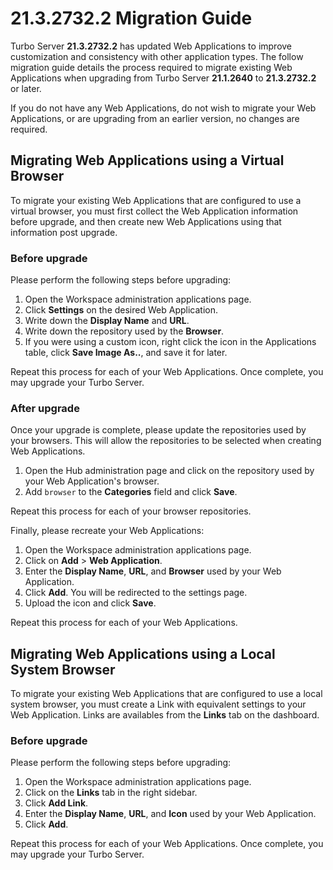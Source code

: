 # 21.3.2732.2 Migration Guide

Turbo Server **21.3.2732.2** has updated Web Applications to improve customization and consistency with other application types. The follow migration guide details the process required to migrate existing Web Applications when upgrading from Turbo Server **21.1.2640** to **21.3.2732.2** or later. 

If you do not have any Web Applications, do not wish to migrate your Web Applications, or are upgrading from an earlier version, no changes are required.

## Migrating Web Applications using a Virtual Browser

To migrate your existing Web Applications that are configured to use a virtual browser, you must first collect the Web Application information before upgrade, and then create new Web Applications using that information post upgrade. 

### Before upgrade

Please perform the following steps before upgrading:

1. Open the Workspace administration applications page.
2. Click **Settings** on the desired Web Application.
3. Write down the **Display Name** and **URL**.
4. Write down the repository used by the **Browser**.
5. If you were using a custom icon, right click the icon in the Applications table, click **Save Image As..**, and save it for later.

Repeat this process for each of your Web Applications. Once complete, you may upgrade your Turbo Server.

### After upgrade

Once your upgrade is complete, please update the repositories used by your browsers. This will allow the repositories to be selected when creating Web Applications.

1. Open the Hub administration page and click on the repository used by your Web Application's browser.
2. Add `browser` to the **Categories** field and click **Save**.

Repeat this process for each of your browser repositories.

Finally, please recreate your Web Applications:

1. Open the Workspace administration applications page.
2. Click on **Add** > **Web Application**.
3. Enter the **Display Name**, **URL**, and **Browser** used by your Web Application.
4. Click **Add**. You will be redirected to the settings page.
5. Upload the icon and click **Save**.

Repeat this process for each of your Web Applications.

## Migrating Web Applications using a Local System Browser

To migrate your existing Web Applications that are configured to use a local system browser, you must create a Link with equivalent settings to your Web Application. Links are availables from the **Links** tab on the dashboard.

### Before upgrade

Please perform the following steps before upgrading:

1. Open the Workspace administration applications page.
2. Click on the **Links** tab in the right sidebar.
3. Click **Add Link**.
4. Enter the **Display Name**, **URL**, and **Icon** used by your Web Application.
5. Click **Add**.

Repeat this process for each of your Web Applications. Once complete, you may upgrade your Turbo Server.
